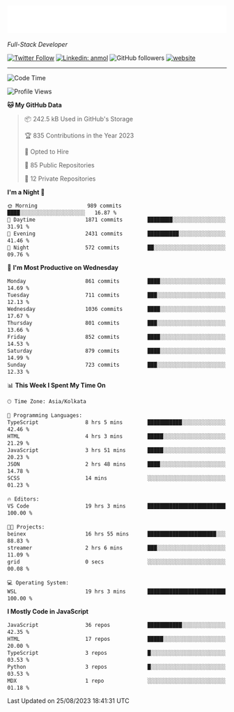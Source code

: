 <!-- <img src="https://readme-typing-svg.herokuapp.com?lines=HI%2C+I'm+Tonal+Mathew;I'm+a+Full+Stack+Developer"> -->

<!-- START:readme-typing -->
<img src="readme-typing.svg" />
<!-- END:readme-typing -->

<p><em>Full-Stack Developer</em></p>

[![Twitter Follow](https://img.shields.io/twitter/follow/tonalmathew?style=flat)](https://twitter.com/intent/follow?screen_name=tonalmathew)
[![Linkedin: anmol](https://img.shields.io/badge/tonal-mathew?style=flat-square&logo=Linkedin&logoColor=white&link=https://www.linkedin.com/in/tonal-mathew/)](https://www.linkedin.com/in/tonal-mathew/)
![GitHub followers](https://img.shields.io/github/followers/tonalmathew?label=Follow&style=social)
[![website](https://img.shields.io/badge/Website-46a2f1.svg?&style=flat-square&logo=Google-Chrome&logoColor=white&link=http://tonalmathew.github.io/)](http://tonalmathew.github.io/)

---
<!--START_SECTION:waka-->
![Code Time](http://img.shields.io/badge/Code%20Time-1%2C178%20hrs%2029%20mins-blue)

![Profile Views](http://img.shields.io/badge/Profile%20Views-268-blue)

**🐱 My GitHub Data** 

> 📦 242.5 kB Used in GitHub's Storage 
 > 
> 🏆 835 Contributions in the Year 2023
 > 
> 💼 Opted to Hire
 > 
> 📜 85 Public Repositories 
 > 
> 🔑 12 Private Repositories 
 > 
**I'm a Night 🦉** 

```text
🌞 Morning                989 commits         ████░░░░░░░░░░░░░░░░░░░░░   16.87 % 
🌆 Daytime                1871 commits        ████████░░░░░░░░░░░░░░░░░   31.91 % 
🌃 Evening                2431 commits        ██████████░░░░░░░░░░░░░░░   41.46 % 
🌙 Night                  572 commits         ██░░░░░░░░░░░░░░░░░░░░░░░   09.76 % 
```
📅 **I'm Most Productive on Wednesday** 

```text
Monday                   861 commits         ████░░░░░░░░░░░░░░░░░░░░░   14.69 % 
Tuesday                  711 commits         ███░░░░░░░░░░░░░░░░░░░░░░   12.13 % 
Wednesday                1036 commits        ████░░░░░░░░░░░░░░░░░░░░░   17.67 % 
Thursday                 801 commits         ███░░░░░░░░░░░░░░░░░░░░░░   13.66 % 
Friday                   852 commits         ████░░░░░░░░░░░░░░░░░░░░░   14.53 % 
Saturday                 879 commits         ████░░░░░░░░░░░░░░░░░░░░░   14.99 % 
Sunday                   723 commits         ███░░░░░░░░░░░░░░░░░░░░░░   12.33 % 
```


📊 **This Week I Spent My Time On** 

```text
🕑︎ Time Zone: Asia/Kolkata

💬 Programming Languages: 
TypeScript               8 hrs 5 mins        ███████████░░░░░░░░░░░░░░   42.46 % 
HTML                     4 hrs 3 mins        █████░░░░░░░░░░░░░░░░░░░░   21.29 % 
JavaScript               3 hrs 51 mins       █████░░░░░░░░░░░░░░░░░░░░   20.23 % 
JSON                     2 hrs 48 mins       ████░░░░░░░░░░░░░░░░░░░░░   14.78 % 
SCSS                     14 mins             ░░░░░░░░░░░░░░░░░░░░░░░░░   01.23 % 

🔥 Editors: 
VS Code                  19 hrs 3 mins       █████████████████████████   100.00 % 

🐱‍💻 Projects: 
beinex                   16 hrs 55 mins      ██████████████████████░░░   88.83 % 
streamer                 2 hrs 6 mins        ███░░░░░░░░░░░░░░░░░░░░░░   11.09 % 
grid                     0 secs              ░░░░░░░░░░░░░░░░░░░░░░░░░   00.08 % 

💻 Operating System: 
WSL                      19 hrs 3 mins       █████████████████████████   100.00 % 
```

**I Mostly Code in JavaScript** 

```text
JavaScript               36 repos            ███████████░░░░░░░░░░░░░░   42.35 % 
HTML                     17 repos            █████░░░░░░░░░░░░░░░░░░░░   20.00 % 
TypeScript               3 repos             █░░░░░░░░░░░░░░░░░░░░░░░░   03.53 % 
Python                   3 repos             █░░░░░░░░░░░░░░░░░░░░░░░░   03.53 % 
MDX                      1 repo              ░░░░░░░░░░░░░░░░░░░░░░░░░   01.18 % 
```




 Last Updated on 25/08/2023 18:41:31 UTC
<!--END_SECTION:waka-->
